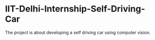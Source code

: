 # IIT-Delhi-Internship-Self-Driving-Car
The project is about developing a self driving car using computer vision.
